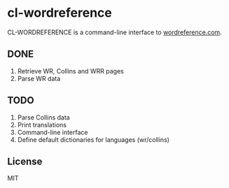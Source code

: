 # cl-wordreference

CL-WORDREFERENCE is a command-line interface to [wordreference.com](https://wordreference.com).

## DONE

1. Retrieve WR, Collins and WRR pages
2. Parse WR data

## TODO

1. Parse Collins data
2. Print translations
3. Command-line interface
4. Define default dictionaries for languages (wr/collins)

## License

MIT
